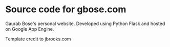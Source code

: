 # Source code for gbose.com

Gaurab Bose's personal website. Developed using Python Flask and hosted on Google App Engine.

Template credit to jbrooks.com